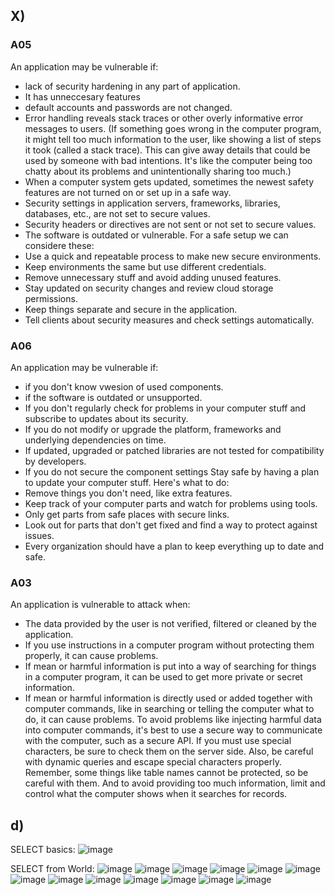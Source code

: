 ## X)
### A05
An application may be vulnerable if:
- lack of security hardening in any part of application.
- It has unneccesary features
- default accounts and passwords are not changed.
- Error handling reveals stack traces or other overly informative error messages to users. (If something goes wrong in the computer program, it might tell too much information to the user, like showing a list of steps it took (called a stack trace). This can give away details that could be used by someone with bad intentions. It's like the computer being too chatty about its problems and unintentionally sharing too much.)
- When a computer system gets updated, sometimes the newest safety features are not turned on or set up in a safe way.
- Security settings in application servers, frameworks, libraries, databases, etc., are not set to secure values.
- Security headers or directives are not sent or not set to secure values.
- The software is outdated or vulnerable.
For a safe setup we can considere these:
- Use a quick and repeatable process to make new secure environments.
- Keep environments the same but use different credentials.
- Remove unnecessary stuff and avoid adding unused features.
- Stay updated on security changes and review cloud storage permissions.
- Keep things separate and secure in the application.
- Tell clients about security measures and check settings automatically.

 ### A06
  An application may be vulnerable if:
  - if you don't know vwesion of used components.
  - if the software is outdated or unsupported.
  - If you don't regularly check for problems in your computer stuff and subscribe to updates about its security.
  - If you do not modify or upgrade the platform, frameworks and underlying dependencies on time.
  - If updated, upgraded or patched libraries are not tested for compatibility by developers.
  - If you do not secure the component settings
Stay safe by having a plan to update your computer stuff. Here's what to do:
  - Remove things you don't need, like extra features.
  - Keep track of your computer parts and watch for problems using tools.
  - Only get parts from safe places with secure links.
  - Look out for parts that don't get fixed and find a way to protect against issues.
  - Every organization should have a plan to keep everything up to date and safe.

### A03
 An application is vulnerable to attack when:
 - The data provided by the user is not verified, filtered or cleaned by the application.
 - If you use instructions in a computer program without protecting them properly, it can cause problems.
 - If mean or harmful information is put into a way of searching for things in a computer program, it can be used to get more private or secret information.
 - If mean or harmful information is directly used or added together with computer commands, like in searching or telling the computer what to do, it can cause problems.
To avoid problems like injecting harmful data into computer commands, it's best to use a secure way to communicate with the computer, such as a secure API. If you must use special characters, be sure to check them on the server side. Also, be careful with dynamic queries and escape special characters properly. Remember, some things like table names cannot be protected, so be careful with them. And to avoid providing too much information, limit and control what the computer shows when it searches for records.

## d)
 SELECT basics:
![image](https://github.com/KianaMo/Information-security-HW/assets/103313085/327eabc2-9631-4dd7-96bc-f9b41bd83fd1)

SELECT from World:
![image](https://github.com/KianaMo/Information-security-HW/assets/103313085/d8260512-d2ec-47a1-94be-d25cdb936722)
![image](https://github.com/KianaMo/Information-security-HW/assets/103313085/4a6f776a-d35a-4482-ac65-fde92a1c925e)
![image](https://github.com/KianaMo/Information-security-HW/assets/103313085/e5e3f1e6-3b63-48be-9640-034b6b18b25e)
![image](https://github.com/KianaMo/Information-security-HW/assets/103313085/0573caa4-fbab-4194-ae6c-52b7756b3641)
![image](https://github.com/KianaMo/Information-security-HW/assets/103313085/6d9e56ac-04c7-4ff8-ae6f-6154f8d51df5)
![image](https://github.com/KianaMo/Information-security-HW/assets/103313085/482119bc-49ef-4d48-bd59-222397242394)
![image](https://github.com/KianaMo/Information-security-HW/assets/103313085/ae483819-188e-44ff-980a-2cf515728861)
![image](https://github.com/KianaMo/Information-security-HW/assets/103313085/822bae13-fc5f-4b74-b302-b91c5d0aaa9a)
![image](https://github.com/KianaMo/Information-security-HW/assets/103313085/1c5ce0d5-a174-483f-a4ab-a01735c48114)
![image](https://github.com/KianaMo/Information-security-HW/assets/103313085/93cc7597-c58c-48f9-a222-97379ca37091)
![image](https://github.com/KianaMo/Information-security-HW/assets/103313085/e288bdea-20d7-442d-9034-67ca2f2cb401)
![image](https://github.com/KianaMo/Information-security-HW/assets/103313085/2685ae68-4788-4e02-a299-c2527f5f3a03)
![image](https://github.com/KianaMo/Information-security-HW/assets/103313085/34cfeb61-407d-4620-8e56-43e578f1a197)















​




